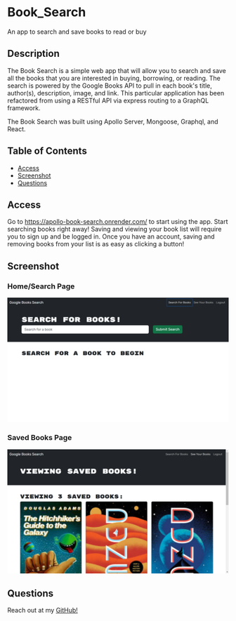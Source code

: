# Book_Search
An app to search and save books to read or buy

## Description

The Book Search is a simple web app that will allow you to search and save all the books that you are interested in buying, borrowing, or reading.  The search is powered by the Google Books API to pull in each book's title, author(s), description, image, and link.  This particular application has been refactored from using a RESTful API via express routing to a GraphQL framework.

The Book Search was built using Apollo Server, Mongoose, Graphql, and React. 

## Table of Contents
* [Access](#Access)
* [Screenshot](#Screenshot)
* [Questions](#Questions)

## Access <a id="Access"></a>

Go to https://apollo-book-search.onrender.com/ to start using the app.  Start searching books right away!  Saving and viewing your book list will require you to sign up and be logged in.  Once you have an account, saving and removing books from your list is as easy as clicking a button!


## Screenshot<a id="Screenshot"></a>

### Home/Search Page

![Screenshot of the homescreen while logged in](./images/Screenshot%20(35).png)

### Saved Books Page

![Screenshot of the saved books page](./images/Screenshot%20(36).png)

## Questions <a id="Questions"></a>

Reach out at my [GitHub!](https://github.com/JustDesmarais)


